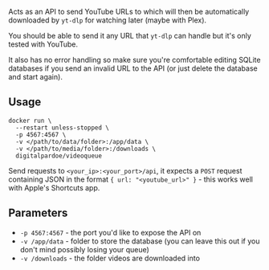 Acts as an API to send YouTube URLs to which will then be automatically downloaded by `yt-dlp` for watching later (maybe with Plex).

You should be able to send it any URL that `yt-dlp` can handle but it's only tested with YouTube.

It also has no error handling so make sure you're comfortable editing SQLite databases if you send an invalid URL to the API (or just delete the database and start again). 

## Usage

```
docker run \
  --restart unless-stopped \
  -p 4567:4567 \
  -v </path/to/data/folder>:/app/data \
  -v </path/to/media/folder>:/downloads \
  digitalpardoe/videoqueue
```

Send requests to `<your_ip>:<your_port>/api`, it expects a `POST` request containing JSON in the format `{ url: "<youtube_url>" }` - this works well with Apple's Shortcuts app.

## Parameters

* `-p 4567:4567` - the port you'd like to expose the API on
* `-v /app/data` - folder to store the database (you can leave this out if you don't mind possibly losing your queue)
* `-v /downloads` - the folder videos are downloaded into
